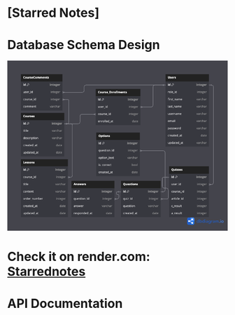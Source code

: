 # [Starred Notes]
# Database Schema Design

![db-schema](./images/starrednotes.png)
# Check it on render.com: [Starrednotes](https://starrednotes.onrender.com)
# API Documentation




